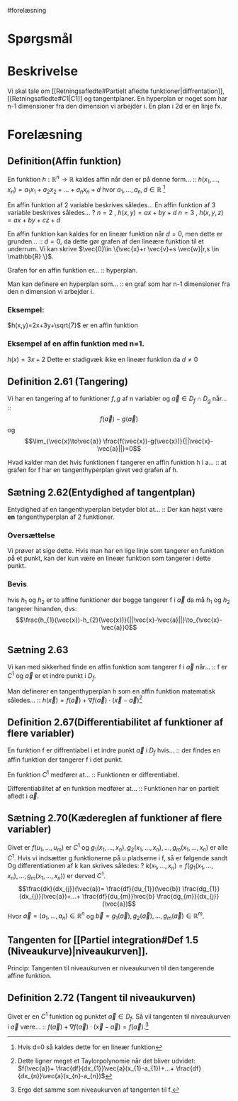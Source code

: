 #forelæsning 
# Spørgsmål

# Beskrivelse
Vi skal tale om [[Retningsafledte#Partielt afledte funktioner|diffrentation]], [[Retningsafledte#$C {1}$|C1]] og tangentplaner.
En hyperplan er noget som har n-1 dimensioner fra den dimension vi arbejder i. En plan i 2d er en linje fx.

# Forelæsning
## Definition(Affin funktion)
En funktion $h:\mathbb{R}^{n}\to \mathbb{R}$ kaldes affin når den er på denne form... :: $h(x_{1},...,x_{n})=a_{1}x_{1}+a_{2}x_{2}+...+a_{n}x_{n}+d \text{ hvor } a_{1},...,a_{n},d \in \mathbb{R}$ [^1]
<!--SR:!2022-11-25,18,270-->

En affin funktion af 2 variable beskrives således...
En affin funktion af 3 variable beskrives således...
?
$n=2 \text{ , } h(x,y)=ax+by+d$
$n=3 \text{ , } h(x,y,z)=ax+by+cz+d$
<!--SR:!2022-11-27,20,290-->

En affin funktion kan kaldes for en lineær funktion når $d=0$, men dette er grunden... :: $d=0$, da dette gør grafen af den lineære funktion til et underrum. Vi kan skrive $\vec{0}\in \{\vec{x}+r \vec{v}+s \vec{w}|r,s \in \mathbb{R} \}$.
<!--SR:!2022-11-26,19,290-->
Grafen for en affin funktion er... :: hyperplan.
<!--SR:!2022-11-15,8,250-->
Man kan definere en hyperplan som... :: en graf som har n-1 dimensioner fra den n dimension vi arbejder i.
<!--SR:!2022-11-27,20,290-->
### Eksempel:
$h(x,y)=2x+3y+\sqrt{7}$ er en affin funktion
### Eksempel af en affin funktion med n=1.
$h(x)=3x+2$ Dette er stadigvæk ikke en lineær funktion da $d \neq 0$

## Definition 2.61 (Tangering)
Vi har en tangering af to funktioner $f,g$ af n variabler og $\vec{a}\in D_{f}\cap D_{g}$ når... :: $$f(\vec{a})-g(\vec{a})$$ og $$\lim_{\vec{x}\to\vec{a}} \frac{f(\vec{x})-g(\vec{x})}{||\vec{x}-\vec{a}||}=0$$
<!--SR:!2022-11-23,16,270-->
Hvad kalder man det hvis funktionen f tangerer en affin funktion h i a... :: at grafen for f har en tangenthyperplan givet ved grafen af h.
<!--SR:!2022-11-15,8,230-->

## Sætning 2.62(Entydighed af tangentplan)
Entydighed af en tangenthyperplan betyder blot at... :: Der kan højst være **en** tangenthyperplan af 2 funktioner.
<!--SR:!2022-11-26,19,290-->
### Oversættelse
Vi prøver at sige dette. Hvis man har en lige linje som tangerer en funktion på et punkt, kan der kun være en lineær funktion som tangerer i dette punkt.
### Bevis
hvis $h_{1}\text{ og }h_{2}$ er to affine funktioner der begge tangerer f i $\vec{a}$ da må $h_{1}\text{ og }h_{2}$ tangerer hinanden, dvs:
$$\frac{h_{1}(\vec{x})-h_{2}(\vec{x})}{||\vec{x}-\vec{a}||}\to_{\vec{x}-\vec{a}}0$$

## Sætning 2.63
Vi kan med sikkerhed finde en affin funktion som tangerer f i $\vec{a}$ når... :: f er $C^{1}$ og $\vec{a}$ er et indre punkt i $D_{f}$.
<!--SR:!2022-11-28,21,290-->
Man definerer en tangenthyperplan h som en affin funktion matematisk således... :: $h(\vec{x})=f(\vec{a})+\nabla f(\vec{a})\cdot (\vec{x}-\vec{a})$[^2]
<!--SR:!2022-11-25,18,290-->

## Definition 2.67(Differentiabilitet af funktioner af flere variabler)
En funktion f er diffrentiabel i et indre punkt $\vec{a}$ i $D_{f}$ hvis... :: der findes en affin funktion der tangerer f i det punkt.
<!--SR:!2022-11-15,4,190-->
En 
funktion $C^{1}$ medfører at... :: Funktionen er differentiabel.
<!--SR:!2022-11-24,17,290-->
Differentiabilitet af en funktion medfører at... :: Funktionen har en partielt afledt i $\vec{a}$.
<!--SR:!2022-11-21,14,270-->

## Sætning 2.70(Kædereglen af funktioner af flere variabler)

Givet er $f(u_{1},...,u_{m})$ er $C^{1}$ og $g_{1}(x_{1},...,x_{n}),g_{2}(x_{1},...,x_{n}),...,g_{m}(x_{1},...,x_{n}) \text{ er alle }C^{1}$.
Hvis vi indsætter g funktionerne på u pladserne i f, så er følgende sandt
Og differentiationen af k kan skrives således:
?
$k(x_{1},...,x_{n})=f(g_{1}(x_{1},...,x_{n}),...,g_{m}(x_{1},...,x_{n}))$ er derved $C^{1}$.
$$\frac{dk}{dx_{j}}(\vec{a})= \frac{df}{du_{1}}(\vec{b}) \frac{dg_{1}}{dx_{j}}(\vec{a})+...+ \frac{df}{du_{m}}\vec{b} \frac{dg_{m}}{dx_{j}}(\vec{a})$$
Hvor $\vec{a}=(a_1,...,a_{n})\in \mathbb{R}^{n}$ og $\vec{b}=g_{1}(\vec{a}),g_{2}(\vec{a}),...,g_{m}(\vec{a})\in \mathbb{R}^{m}$.
<!--SR:!2022-11-25,18,270-->

## Tangenten for [[Partiel integration#Def 1.5 (Niveaukurve)|niveaukurven]].
Princip: Tangenten til niveaukurven er niveaukurven til den tangerende affine funktion.

## Definition 2.72 (Tangent til niveaukurven)
Givet er en $C^{1}$ funktion og punktet $\vec{a}\in D_{f}$. Så vil tangenten til niveaukurven i $\vec{a}$ være... :: $f(\vec{a})+\nabla f(\vec{a})\cdot (\vec{x}-\vec{a})=f(\vec{a})$.[^3]
<!--SR:!2022-11-28,17,275-->


[^1]: Hvis d=0 så kaldes dette for en lineær funktion
[^2]: Dette ligner meget et Taylorpolynomie når det bliver udvidet: $f(\vec{a})+ \frac{df}{dx_{1}}\vec{a}(x_{1}-a_{1})+...+ \frac{df}{dx_{n}}\vec{a}(x_{n}-a_{n})$
[^3]: Ergo det samme som niveaukurven af tangenten til f.